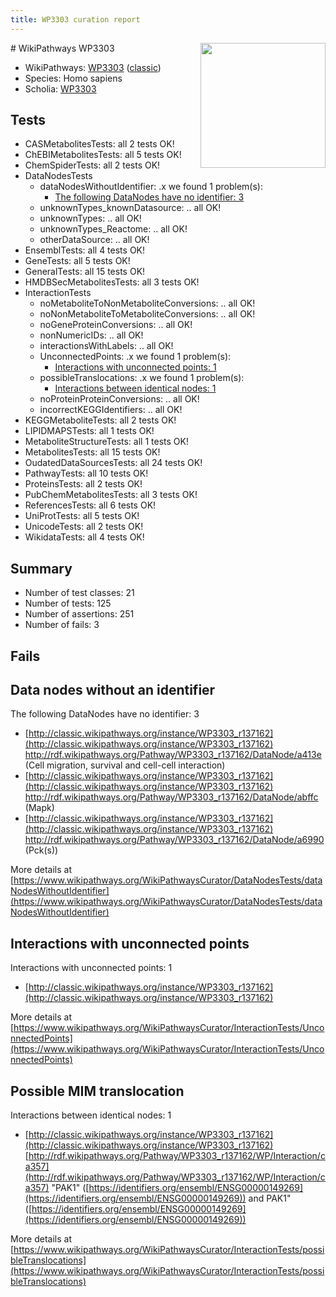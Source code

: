 ```yaml
---
title: WP3303 curation report
---
```


<img style="float: right; width: 200px" src="https://upload.wikimedia.org/wikipedia/commons/thumb/8/83/Wplogo_with_text_500.png/640px-Wplogo_with_text_500.png" />
# WikiPathways WP3303

* WikiPathways: [WP3303](https://wikipathways.org/pathways/WP3303) ([classic](https://classic.wikipathways.org/instance/WP3303))
* Species: Homo sapiens
* Scholia: [WP3303](https://scholia.toolforge.org/wikipathways/WP3303)
## Tests
* CASMetabolitesTests: all 2 tests OK!
* ChEBIMetabolitesTests: all 5 tests OK!
* ChemSpiderTests: all 2 tests OK!
* DataNodesTests
    * dataNodesWithoutIdentifier: .x we found 1 problem(s):
        * [The following DataNodes have no identifier: 3](#d2d32fa2)
    * unknownTypes_knownDatasource: .. all OK!
    * unknownTypes: .. all OK!
    * unknownTypes_Reactome: .. all OK!
    * otherDataSource: .. all OK!
* EnsemblTests: all 4 tests OK!
* GeneTests: all 5 tests OK!
* GeneralTests: all 15 tests OK!
* HMDBSecMetabolitesTests: all 3 tests OK!
* InteractionTests
    * noMetaboliteToNonMetaboliteConversions: .. all OK!
    * noNonMetaboliteToMetaboliteConversions: .. all OK!
    * noGeneProteinConversions: .. all OK!
    * nonNumericIDs: .. all OK!
    * interactionsWithLabels: .. all OK!
    * UnconnectedPoints: .x we found 1 problem(s):
        * [Interactions with unconnected points: 1](#35a61ad9)
    * possibleTranslocations: .x we found 1 problem(s):
        * [Interactions between identical nodes: 1](#1c118206)
    * noProteinProteinConversions: .. all OK!
    * incorrectKEGGIdentifiers: .. all OK!
* KEGGMetaboliteTests: all 2 tests OK!
* LIPIDMAPSTests: all 1 tests OK!
* MetaboliteStructureTests: all 1 tests OK!
* MetabolitesTests: all 15 tests OK!
* OudatedDataSourcesTests: all 24 tests OK!
* PathwayTests: all 10 tests OK!
* ProteinsTests: all 2 tests OK!
* PubChemMetabolitesTests: all 3 tests OK!
* ReferencesTests: all 6 tests OK!
* UniProtTests: all 5 tests OK!
* UnicodeTests: all 2 tests OK!
* WikidataTests: all 4 tests OK!


## Summary

* Number of test classes: 21
* Number of tests: 125
* Number of assertions: 251
* Number of fails: 3

## Fails

<a name="d2d32fa2" />

## Data nodes without an identifier

The following DataNodes have no identifier: 3

* [http://classic.wikipathways.org/instance/WP3303_r137162](http://classic.wikipathways.org/instance/WP3303_r137162) http://rdf.wikipathways.org/Pathway/WP3303_r137162/DataNode/a413e (Cell migration,
survival and 
cell-cell interaction)
* [http://classic.wikipathways.org/instance/WP3303_r137162](http://classic.wikipathways.org/instance/WP3303_r137162) http://rdf.wikipathways.org/Pathway/WP3303_r137162/DataNode/abffc (Mapk)
* [http://classic.wikipathways.org/instance/WP3303_r137162](http://classic.wikipathways.org/instance/WP3303_r137162) http://rdf.wikipathways.org/Pathway/WP3303_r137162/DataNode/a6990 (Pck(s))


More details at [https://www.wikipathways.org/WikiPathwaysCurator/DataNodesTests/dataNodesWithoutIdentifier](https://www.wikipathways.org/WikiPathwaysCurator/DataNodesTests/dataNodesWithoutIdentifier)

<a name="35a61ad9" />

## Interactions with unconnected points

Interactions with unconnected points: 1

* [http://classic.wikipathways.org/instance/WP3303_r137162](http://classic.wikipathways.org/instance/WP3303_r137162)


More details at [https://www.wikipathways.org/WikiPathwaysCurator/InteractionTests/UnconnectedPoints](https://www.wikipathways.org/WikiPathwaysCurator/InteractionTests/UnconnectedPoints)

<a name="1c118206" />

## Possible MIM translocation

Interactions between identical nodes: 1

* [http://classic.wikipathways.org/instance/WP3303_r137162](http://classic.wikipathways.org/instance/WP3303_r137162) [http://rdf.wikipathways.org/Pathway/WP3303_r137162/WP/Interaction/ca357](http://rdf.wikipathways.org/Pathway/WP3303_r137162/WP/Interaction/ca357) "PAK1" ([https://identifiers.org/ensembl/ENSG00000149269](https://identifiers.org/ensembl/ENSG00000149269)) and 
PAK1" ([https://identifiers.org/ensembl/ENSG00000149269](https://identifiers.org/ensembl/ENSG00000149269))


More details at [https://www.wikipathways.org/WikiPathwaysCurator/InteractionTests/possibleTranslocations](https://www.wikipathways.org/WikiPathwaysCurator/InteractionTests/possibleTranslocations)

